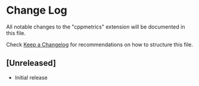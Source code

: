 # Change Log

All notable changes to the "cppmetrics" extension will be documented in this file.

Check [Keep a Changelog](http://keepachangelog.com/) for recommendations on how to structure this file.

## [Unreleased]

- Initial release